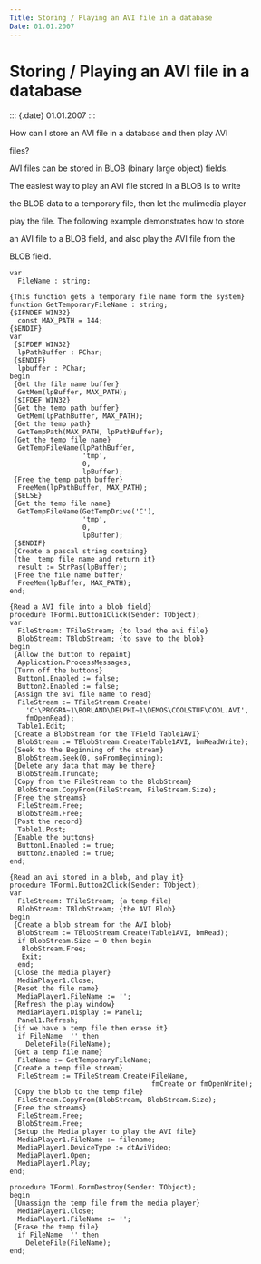 ```yaml
---
Title: Storing / Playing an AVI file in a database
Date: 01.01.2007
---
```



Storing / Playing an AVI file in a database
===========================================

::: {.date}
01.01.2007
:::

How can I store an AVI file in a database and then play AVI

files?

AVI files can be stored in BLOB (binary large object) fields.

The easiest way to play an AVI file stored in a BLOB is to write

the BLOB data to a temporary file, then let the mulimedia player

play the file. The following example demonstrates how to store

an AVI file to a BLOB field, and also play the AVI file from the

BLOB field.

    var
      FileName : string;
     
    {This function gets a temporary file name form the system}
    function GetTemporaryFileName : string;
    {$IFNDEF WIN32}
      const MAX_PATH = 144;
    {$ENDIF}
    var
     {$IFDEF WIN32}
      lpPathBuffer : PChar;
     {$ENDIF}
      lpbuffer : PChar;
    begin
     {Get the file name buffer}
      GetMem(lpBuffer, MAX_PATH);
     {$IFDEF WIN32}
     {Get the temp path buffer}
      GetMem(lpPathBuffer, MAX_PATH);
     {Get the temp path}
      GetTempPath(MAX_PATH, lpPathBuffer);
     {Get the temp file name}
      GetTempFileName(lpPathBuffer,
                      'tmp',
                      0,
                      lpBuffer);
     {Free the temp path buffer}
      FreeMem(lpPathBuffer, MAX_PATH);
     {$ELSE}
     {Get the temp file name}
      GetTempFileName(GetTempDrive('C'),
                      'tmp',
                      0,
                      lpBuffer);
     {$ENDIF}
     {Create a pascal string containg}
     {the  temp file name and return it}
      result := StrPas(lpBuffer);
     {Free the file name buffer}
      FreeMem(lpBuffer, MAX_PATH);
    end;
     
    {Read a AVI file into a blob field}
    procedure TForm1.Button1Click(Sender: TObject);
    var
      FileStream: TFileStream; {to load the avi file}
      BlobStream: TBlobStream; {to save to the blob}
    begin
     {Allow the button to repaint}
      Application.ProcessMessages;
     {Turn off the buttons}
      Button1.Enabled := false;
      Button2.Enabled := false;
     {Assign the avi file name to read}
      FileStream := TFileStream.Create(
        'C:\PROGRA~1\BORLAND\DELPHI~1\DEMOS\COOLSTUF\COOL.AVI',
        fmOpenRead);
      Table1.Edit;
     {Create a BlobStream for the TField Table1AVI}
      BlobStream := TBlobStream.Create(Table1AVI, bmReadWrite);
     {Seek to the Beginning of the stream}
      BlobStream.Seek(0, soFromBeginning);
     {Delete any data that may be there}
      BlobStream.Truncate;
     {Copy from the FileStream to the BlobStream}
      BlobStream.CopyFrom(FileStream, FileStream.Size);
     {Free the streams}
      FileStream.Free;
      BlobStream.Free;
     {Post the record}
      Table1.Post;
     {Enable the buttons}
      Button1.Enabled := true;
      Button2.Enabled := true;
    end;
     
    {Read an avi stored in a blob, and play it}
    procedure TForm1.Button2Click(Sender: TObject);
    var
      FileStream: TFileStream; {a temp file}
      BlobStream: TBlobStream; {the AVI Blob}
    begin
     {Create a blob stream for the AVI blob}
      BlobStream := TBlobStream.Create(Table1AVI, bmRead);
      if BlobStream.Size = 0 then begin
       BlobStream.Free;
       Exit;
      end;
     {Close the media player}
      MediaPlayer1.Close;
     {Reset the file name}
      MediaPlayer1.FileName := '';
     {Refresh the play window}
      MediaPlayer1.Display := Panel1;
      Panel1.Refresh;
     {if we have a temp file then erase it}
      if FileName  '' then
        DeleteFile(FileName);
     {Get a temp file name}
      FileName := GetTemporaryFileName;
     {Create a temp file stream}
      FileStream := TFileStream.Create(FileName,
                                       fmCreate or fmOpenWrite);
     {Copy the blob to the temp file}
      FileStream.CopyFrom(BlobStream, BlobStream.Size);
     {Free the streams}
      FileStream.Free;
      BlobStream.Free;
     {Setup the Media player to play the AVI file}
      MediaPlayer1.FileName := filename;
      MediaPlayer1.DeviceType := dtAviVideo;
      MediaPlayer1.Open;
      MediaPlayer1.Play;
    end;
     
    procedure TForm1.FormDestroy(Sender: TObject);
    begin
     {Unassign the temp file from the media player}
      MediaPlayer1.Close;
      MediaPlayer1.FileName := '';
     {Erase the temp file}
      if FileName  '' then
        DeleteFile(FileName);
    end;

